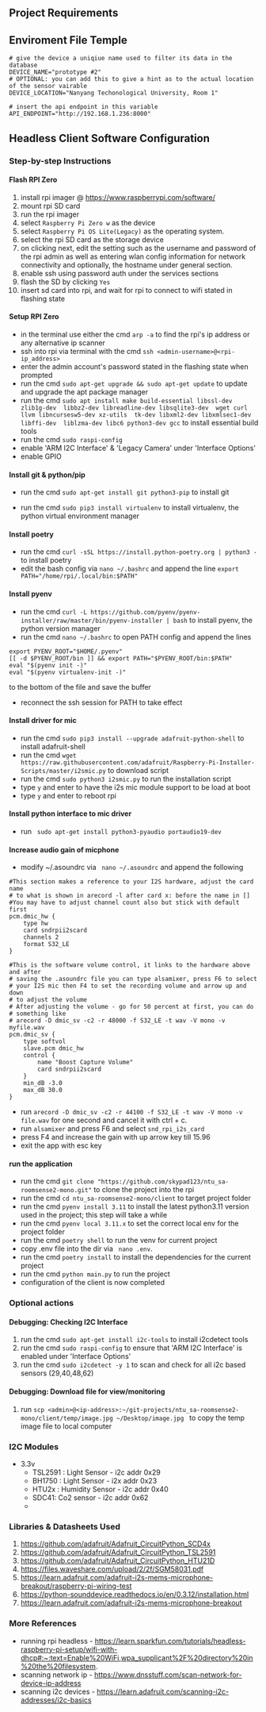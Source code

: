 ## Project Requirements



## Enviroment File Temple

```
# give the device a uniqiue name used to filter its data in the database
DEVICE_NAME="prototype #2"
# OPTIONAL: you can add this to give a hint as to the actual location of the sensor vairable
DEVICE_LOCATION="Nanyang Techonological University, Room 1"

# insert the api endpoint in this variable
API_ENDPOINT="http://192.168.1.236:8000"
```

## Headless Client Software Configuration
### Step-by-step Instructions

#### Flash RPI Zero
  1. install rpi imager @ https://www.raspberrypi.com/software/
  2. mount rpi SD card
  3. run the rpi imager
  4. select `Raspberry Pi Zero w` as the device
  5. select `Raspberry Pi OS Lite(Legacy)` as the operating system.
  6. select the rpi SD card as the storage device
  7. on clicking next, edit the setting such as the username and password of the rpi admin as well as entering wlan config information for network connectivity
  and optionally, the hostname under general section.
  8. enable ssh using password auth under the services sections
  9. flash the SD by clicking `Yes`
  10.  insert sd card into rpi, and wait for rpi to connect to wifi stated in flashing state

#### Setup RPI Zero
  -  in the terminal use either the cmd ```arp -a``` to find the rpi's ip address or any alternative ip scanner 
  - ssh into rpi via terminal with the cmd ```ssh <admin-username>@<rpi-ip_address>```
  -  enter the admin account's password stated in the flashing state when prompted
  -  run the cmd ```sudo apt-get upgrade && sudo apt-get update``` to update and upgrade the apt package manager
  -  run the cmd ```sudo apt install make build-essential libssl-dev zlib1g-dev 
                libbz2-dev libreadline-dev libsqlite3-dev 
                wget curl llvm libncursesw5-dev xz-utils 
                tk-dev libxml2-dev libxmlsec1-dev libffi-dev 
                liblzma-dev libc6 python3-dev gcc``` to install essential build tools
  -  run the cmd ```sudo raspi-config```
  - enable 'ARM I2C Interface' & 'Legacy Camera' under 'Interface Options'
  - enable GPIO

  
#### Install git & python/pip
  - run the cmd ```sudo apt-get install git python3-pip``` to install git
  <!-- 18.   run the cmd ```sudo apt-get install python3-pip``` to install pip, the python package manager -->
  - run the cmd ```sudo pip3 install virtualenv``` to install virtualenv, the python virtual environment manager

#### Install poetry
  - run the cmd ```curl -sSL https://install.python-poetry.org | python3 -``` to install poetry
  - edit the bash config via `nano ~/.bashrc` and append the line `export PATH="/home/rpi/.local/bin:$PATH"`

#### Install pyenv
  -   run the cmd ```curl -L https://github.com/pyenv/pyenv-installer/raw/master/bin/pyenv-installer | bash``` to install pyenv, the python version manager 
  -  run the cmd ```nano ~/.bashrc``` to open PATH config and append the lines
  ``` 
  export PYENV_ROOT="$HOME/.pyenv"
[[ -d $PYENV_ROOT/bin ]] && export PATH="$PYENV_ROOT/bin:$PATH"
eval "$(pyenv init -)"
  eval "$(pyenv virtualenv-init -)" 
  ```
   to the bottom of the file and save the buffer
  -  reconnect the ssh session for PATH to take effect

#### Install driver for mic
  -    run the cmd ```sudo pip3 install --upgrade adafruit-python-shell``` to install adafruit-shell
  -    run the cmd ```wget https://raw.githubusercontent.com/adafruit/Raspberry-Pi-Installer-Scripts/master/i2smic.py``` to download script
  -    run the cmd ```sudo python3 i2smic.py``` to run the installation script
  -    type `y` and enter to have the i2s mic module support to be load at boot
  -    type `y` and enter to reboot rpi

####  Install python interface to mic driver
  -    run ``` sudo apt-get install python3-pyaudio portaudio19-dev```


#### Increase audio gain of micphone
- modify ~/.asoundrc via  ``` nano ~/.asoundrc``` and append the following

```
#This section makes a reference to your I2S hardware, adjust the card name
# to what is shown in arecord -l after card x: before the name in []
#You may have to adjust channel count also but stick with default first
pcm.dmic_hw {
	type hw
	card sndrpii2scard
	channels 2
	format S32_LE
}

#This is the software volume control, it links to the hardware above and after
# saving the .asoundrc file you can type alsamixer, press F6 to select
# your I2S mic then F4 to set the recording volume and arrow up and down
# to adjust the volume
# After adjusting the volume - go for 50 percent at first, you can do
# something like 
# arecord -D dmic_sv -c2 -r 48000 -f S32_LE -t wav -V mono -v myfile.wav
pcm.dmic_sv {
	type softvol
	slave.pcm dmic_hw
	control {
		name "Boost Capture Volume"
		card sndrpii2scard
	}
	min_dB -3.0
	max_dB 30.0
}
```
- run ```arecord -D dmic_sv -c2 -r 44100 -f S32_LE -t wav -V mono -v file.wav``` for one second and cancel it with ctrl + c.
- run `alsamixer` and press F6 and select ```snd_rpi_i2s_card```
- press F4 and increase the gain with up arrow key till 15.96
- exit the app with esc key


#### run the application
  - run the cmd ```git clone "https://github.com/skypad123/ntu_sa-roomsense2-mono.git"``` to clone the project into the rpi 
  - run the cmd ```cd ntu_sa-roomsense2-mono/client``` to target project folder
  - run the cmd ```pyenv install 3.11``` to install the latest python3.11 version used in the project; this step will take a while
  - run the cmd `pyenv local 3.11.x` to set the correct local env for the project folder
  - run the cmd `poetry shell` to run the venv for current project
  - copy .env file into the dir via ``` nano .env```.
  - run the cmd `poetry install` to install the dependencies for the current project
  - run the cmd `python main.py` to run the project
  - configuration of the client is now completed

### Optional actions

#### Debugging: Checking I2C Interface
  1.    run the cmd ```sudo apt-get install i2c-tools``` to install i2cdetect tools
  2.    run the cmd ```sudo raspi-config``` to ensure that 'ARM I2C Interface' is enabled under 'Interface Options'
  3.    run the cmd ```sudo i2cdetect -y 1``` to scan and check for all i2c based sensors (29,40,48,62)

#### Debugging: Download file for view/monitoring
  1. run  ```scp <admin>@<ip-address>:~/git-projects/ntu_sa-roomsense2-mono/client/temp/image.jpg ~/Desktop/image.jpg ``` to copy the temp image file to local computer


### I2C Modules
- 3.3v 
  - TSL2591 : Light Sensor - i2c addr  0x29
  - BH1750 : Light Sensor - i2x addr 0x23
  - HTU2x : Humidity Sensor - i2c addr 0x40
  - SDC41: Co2 sensor - i2c addr 0x62
  - 

### Libraries & Datasheets Used
1. https://github.com/adafruit/Adafruit_CircuitPython_SCD4x
2. https://github.com/adafruit/Adafruit_CircuitPython_TSL2591
3. https://github.com/adafruit/Adafruit_CircuitPython_HTU21D
4. https://files.waveshare.com/upload/2/2f/SGM58031.pdf
5. https://learn.adafruit.com/adafruit-i2s-mems-microphone-breakout/raspberry-pi-wiring-test
6. https://python-sounddevice.readthedocs.io/en/0.3.12/installation.html
7. https://learn.adafruit.com/adafruit-i2s-mems-microphone-breakout

### More References
- running rpi headless -
https://learn.sparkfun.com/tutorials/headless-raspberry-pi-setup/wifi-with-dhcp#:~:text=Enable%20WiFi,wpa_supplicant%2F%20directory%20in%20the%20filesystem.
- scanning network ip -
https://www.dnsstuff.com/scan-network-for-device-ip-address
- scanning i2c devices -
https://learn.adafruit.com/scanning-i2c-addresses/i2c-basics


